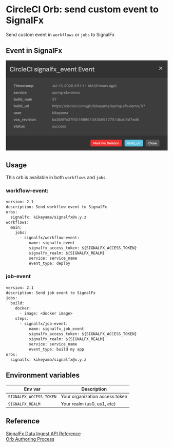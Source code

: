 # CircleCI Orb: send custom event to SignalFx

Send custom event in `workflows` or `jobs` to SignalFx  

## Event in SignalFx

![SignalFx Event](img/signalfx_circleci_event.png)

## Usage

This orb is available in both `workflows` and `jobs`.  

### workflow-event:

```
version: 2.1
description: Send workflow event to SignalFx
orbs:
  signalfx: kikeyama/signalfx@x.y.z
workflows:
  main:
    jobs:
      - signalfx/workflow-event:
          name: signalfx_event
          signalfx_access_token: ${SIGNALFX_ACCESS_TOKEN}
          signalfx_realm: ${SIGNALFX_REALM}
          service: service_name
          event_type: deploy
```

### job-event

```
version: 2.1
description: Send job event to SignalFx
jobs:
  build:
    docker:
      - image: <docker image>
    steps:
      - signalfx/job-event:
          name: signalfx_job_event
          signalfx_access_token: ${SIGNALFX_ACCESS_TOKEN}
          signalfx_realm: ${SIGNALFX_REALM}
          service: service_name
          event_type: build my app
orbs:
  signalfx: kikeyama/signalfx@x.y.z
```

### 

## Environment variables

Env var | Description
------- | -----------
`SIGNALFX_ACCESS_TOKEN` | Your organization access token  
`SIGNALFX_REALM` | Your realm (us0, us1, etc)

## Reference

[SignalFx Data Ingest API Reference](https://developers.signalfx.com/ingest_data_reference.html#tag/Send-Custom-Events)  
[Orb Authoring Process](https://circleci.com/docs/2.0/orb-author/)
